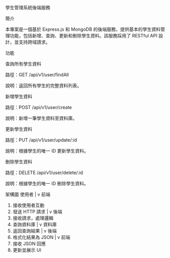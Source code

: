 學生管理系統後端服務

簡介

本專案是一個基於 Express.js 和 MongoDB 的後端服務，提供基本的學生資料管理功能，包括新增、查詢、更新和刪除學生資料。該服務採用了 RESTful API 設計，並支持跨域請求。

功能

查詢所有學生資料

路徑：GET /api/v1/user/findAll

說明：返回所有學生的完整資料列表。

新增學生資料

路徑：POST /api/v1/user/create

說明：新增一筆學生資料至資料庫。

更新學生資料

路徑：PUT /api/v1/user/update/:id

說明：根據學生的唯一 ID 更新學生資料。

刪除學生資料

路徑：DELETE /api/v1/user/delete/:id

說明：根據學生的唯一 ID 刪除學生資料。

架構圖
使用者 
   |
   v
前端 
   1. 接收使用者互動
   2. 發送 HTTP 請求
   |
   v
後端 
   3. 接收請求，處理邏輯
   4. 查詢資料庫
   |
   v
資料庫 
   5. 返回查詢結果
   |
   v
後端 
   6. 格式化結果為 JSON
   |
   v
前端 
   7. 接收 JSON 回應
   8. 更新並展示 UI


